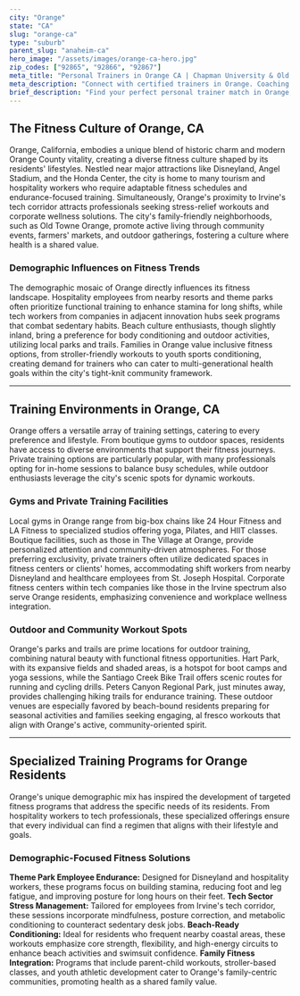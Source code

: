 ```yaml
---
city: "Orange"
state: "CA"
slug: "orange-ca"
type: "suburb"
parent_slug: "anaheim-ca"
hero_image: "/assets/images/orange-ca-hero.jpg"
zip_codes: ["92865", "92866", "92867"]
meta_title: "Personal Trainers in Orange CA | Chapman University & Old Town Fitness"
meta_description: "Connect with certified trainers in Orange. Coaching for academic community wellness, historic district living, and family-oriented fitness programs."
brief_description: "Find your perfect personal trainer match in Orange, CA, where fitness meets the vibrant Orange County lifestyle. Our service connects you with certified trainers who understand the unique needs of local residents—from tech professionals seeking stress management workouts to hospitality workers needing flexible scheduling and families wanting inclusive fitness solutions. Whether you prefer private home sessions, outdoor training at local parks, or gym-based programs, we match you with experts in strength training, HIIT, yoga, and specialized modalities. Start your personalized fitness journey today and achieve your health goals with a trainer who fits your Orange County lifestyle perfectly."
---
```

## The Fitness Culture of Orange, CA

Orange, California, embodies a unique blend of historic charm and modern Orange County vitality, creating a diverse fitness culture shaped by its residents' lifestyles. Nestled near major attractions like Disneyland, Angel Stadium, and the Honda Center, the city is home to many tourism and hospitality workers who require adaptable fitness schedules and endurance-focused training. Simultaneously, Orange's proximity to Irvine's tech corridor attracts professionals seeking stress-relief workouts and corporate wellness solutions. The city's family-friendly neighborhoods, such as Old Towne Orange, promote active living through community events, farmers' markets, and outdoor gatherings, fostering a culture where health is a shared value.

### Demographic Influences on Fitness Trends

The demographic mosaic of Orange directly influences its fitness landscape. Hospitality employees from nearby resorts and theme parks often prioritize functional training to enhance stamina for long shifts, while tech workers from companies in adjacent innovation hubs seek programs that combat sedentary habits. Beach culture enthusiasts, though slightly inland, bring a preference for body conditioning and outdoor activities, utilizing local parks and trails. Families in Orange value inclusive fitness options, from stroller-friendly workouts to youth sports conditioning, creating demand for trainers who can cater to multi-generational health goals within the city's tight-knit community framework.

---

## Training Environments in Orange, CA

Orange offers a versatile array of training settings, catering to every preference and lifestyle. From boutique gyms to outdoor spaces, residents have access to diverse environments that support their fitness journeys. Private training options are particularly popular, with many professionals opting for in-home sessions to balance busy schedules, while outdoor enthusiasts leverage the city's scenic spots for dynamic workouts.

### Gyms and Private Training Facilities

Local gyms in Orange range from big-box chains like 24 Hour Fitness and LA Fitness to specialized studios offering yoga, Pilates, and HIIT classes. Boutique facilities, such as those in The Village at Orange, provide personalized attention and community-driven atmospheres. For those preferring exclusivity, private trainers often utilize dedicated spaces in fitness centers or clients' homes, accommodating shift workers from nearby Disneyland and healthcare employees from St. Joseph Hospital. Corporate fitness centers within tech companies like those in the Irvine spectrum also serve Orange residents, emphasizing convenience and workplace wellness integration.

### Outdoor and Community Workout Spots

Orange's parks and trails are prime locations for outdoor training, combining natural beauty with functional fitness opportunities. Hart Park, with its expansive fields and shaded areas, is a hotspot for boot camps and yoga sessions, while the Santiago Creek Bike Trail offers scenic routes for running and cycling drills. Peters Canyon Regional Park, just minutes away, provides challenging hiking trails for endurance training. These outdoor venues are especially favored by beach-bound residents preparing for seasonal activities and families seeking engaging, al fresco workouts that align with Orange's active, community-oriented spirit.

---

## Specialized Training Programs for Orange Residents

Orange's unique demographic mix has inspired the development of targeted fitness programs that address the specific needs of its residents. From hospitality workers to tech professionals, these specialized offerings ensure that every individual can find a regimen that aligns with their lifestyle and goals.

### Demographic-Focused Fitness Solutions

**Theme Park Employee Endurance:** Designed for Disneyland and hospitality workers, these programs focus on building stamina, reducing foot and leg fatigue, and improving posture for long hours on their feet. **Tech Sector Stress Management:** Tailored for employees from Irvine's tech corridor, these sessions incorporate mindfulness, posture correction, and metabolic conditioning to counteract sedentary desk jobs. **Beach-Ready Conditioning:** Ideal for residents who frequent nearby coastal areas, these workouts emphasize core strength, flexibility, and high-energy circuits to enhance beach activities and swimsuit confidence. **Family Fitness Integration:** Programs that include parent-child workouts, stroller-based classes, and youth athletic development cater to Orange's family-centric communities, promoting health as a shared family value.